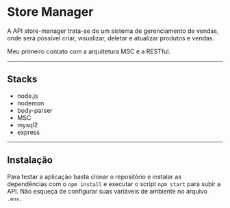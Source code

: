 # Store Manager

A API store-manager trata-se de um sistema de gerenciamento de vendas, onde será possível criar, visualizar, deletar e atualizar produtos e vendas.

Meu primeiro contato com a arquitetura MSC e a RESTful.

---
## Stacks
- node.js
- nodemon
- body-parser
- MSC
- mysql2
- express

---
## Instalação
Para testar a aplicação basta clonar o repositório e instalar as dependências com o ```npm install``` e executar o script ```npm start``` para subir a API. Não esqueça de configurar suas variáveis de ambiente no arquivo ```.env```.